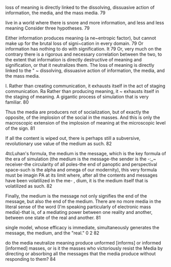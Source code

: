 ﻿loss of meaning is directly linked to the dissolving, dissuasive action of information, the media, and the mass media. 79

live in a world where there is snore and more information, and less and less meaning Consider three hypotheses. 79

Either information produces meaning (a ne~entropic factor), but cannot make up for the brutal loss of signi~cation in every domain. 79
Or information has nothing to do with signification. It 79
Or, very much on the contrary there is a rigorous and necessary correlation between the two, to the extent that information is directly destructive of meaning and signification, or that it neutralizes them. The loss of meaning is directly linked to the " ~ dissolving, dissuasive action of information, the media, and the mass media.

I. Rather than creating communication, it exhausts itself in the act of staging communication. Ra Rather than producing meaning, it ~ exhausts itself in the staging of meaning. A gigantic process of simulation that is very familiar. 80

Thus the media are producers not of socialization, but of exactly the opposite, of the implosion of the social in the masses. And this is only the macroscopic extension of the implosion of meaning at the microscopic level of the sign. 81

If all the content is wiped out, there is perhaps still a subversive, revolutionary use value of the medium as such. 82

4tcLuhan's formula, the medium is the message, which is the key formula of the era of simulation (the medium is the message-the sender is the -:_~ receiver-the circularity of all poles-the end of panoptic and perspectival space-such is the alpha and omega of our modernity), this very formula must be imagin PA at its limit where, after all the contents and messages have been volatilized in the me- , dium, it is the medium itself that is volatilized as such. 82

Finally, the medium is the message not only signifies the end of the message, but also the end of the medium. There are no more media in the literal sense of the word (I'm speaking particularly of electronic mass media)-that is, of a mediating power between one reality and another, between one state of the real and another. 81

single model, whose efficacy is immediate, simultaneously generates the message, the medium, and the "real." 0 2 82

do the media neutralize meaning produce unformed [informs] or informed [informed] masses, or is it the masses who victoriously resist the Media by directing or absorbing all the messages that the media produce without responding to them? 84


